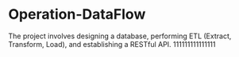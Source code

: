 # Operation-DataFlow
The project involves designing a database, performing ETL (Extract, Transform, Load), and establishing a RESTful API.
111111111111111

